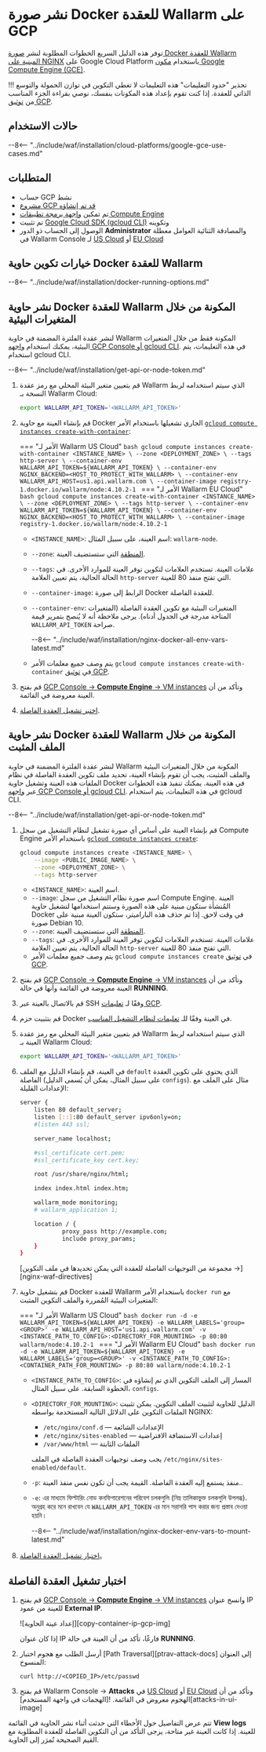 # نشر صورة Docker للعقدة Wallarm على GCP

توفر هذه الدليل السريع الخطوات المطلوبة لنشر [صورة Docker للعقدة Wallarm المبنية على NGINX](https://hub.docker.com/r/wallarm/node) على Google Cloud Platform باستخدام [مكون Google Compute Engine (GCE)](https://cloud.google.com/compute).

!!! تحذير "حدود التعليمات"
    هذه التعليمات لا تغطي التكوين في توازن الحمولة والتوسع الذاتي للعقدة. إذا كنت تقوم بإعداد هذه المكونات بنفسك، نوصي بقراءة الجزء المناسب من [توثيق GCP](https://cloud.google.com/compute/docs/load-balancing-and-autoscaling).

## حالات الاستخدام

--8<-- "../include/waf/installation/cloud-platforms/google-gce-use-cases.md"

## المتطلبات

* حساب GCP نشط
* [مشروع GCP قد تم إنشاؤه](https://cloud.google.com/resource-manager/docs/creating-managing-projects)
* تم تمكين [واجهة برمجة تطبيقات Compute Engine](https://console.cloud.google.com/apis/library/compute.googleapis.com?q=compute%20eng&id=a08439d8-80d6-43f1-af2e-6878251f018d)
* تم تثبيت [Google Cloud SDK (gcloud CLI)](https://cloud.google.com/sdk/docs/quickstart) وتكوينه
* الوصول إلى الحساب ذو الدور **Administrator** والمصادقة الثنائية العوامل معطلة في Wallarm Console لـ [US Cloud](https://us1.my.wallarm.com/) أو [EU Cloud](https://my.wallarm.com/)

## خيارات تكوين حاوية Docker للعقدة Wallarm 

--8<-- "../include/waf/installation/docker-running-options.md"

## نشر حاوية Docker للعقدة Wallarm المكونة من خلال المتغيرات البيئية

لنشر عقدة الفلترة المضمنة في حاوية Wallarm المكونة فقط من خلال المتغيرات البيئية، يمكنك استخدام [واجهه GCP Console أو gcloud CLI](https://cloud.google.com/compute/docs/containers/deploying-containers). في هذه التعليمات، يتم استخدام gcloud CLI.

--8<-- "../include/waf/installation/get-api-or-node-token.md"

1. قم بتعيين متغير البيئة المحلي مع رمز عقدة Wallarm الذي سيتم استخدامه لربط النسخة بـ Wallarm Cloud:

    ```bash
    export WALLARM_API_TOKEN='<WALLARM_API_TOKEN>'
    ```
1.  قم بإنشاء العينة مع حاوية Docker الجاري تشغيلها باستخدام الأمر [`gcloud compute instances create-with-container`](https://cloud.google.com/sdk/gcloud/reference/compute/instances/create-with-container):

    === "الأمر لـ Wallarm US Cloud"
        ```bash
        gcloud compute instances create-with-container <INSTANCE_NAME> \
            --zone <DEPLOYMENT_ZONE> \
            --tags http-server \
            --container-env WALLARM_API_TOKEN=${WALLARM_API_TOKEN} \
            --container-env NGINX_BACKEND=<HOST_TO_PROTECT_WITH_WALLARM> \
            --container-env WALLARM_API_HOST=us1.api.wallarm.com \
            --container-image registry-1.docker.io/wallarm/node:4.10.2-1
        ```
    === "الأمر لـ Wallarm EU Cloud"
        ```bash
        gcloud compute instances create-with-container <INSTANCE_NAME> \
            --zone <DEPLOYMENT_ZONE> \
            --tags http-server \
            --container-env WALLARM_API_TOKEN=${WALLARM_API_TOKEN} \
            --container-env NGINX_BACKEND=<HOST_TO_PROTECT_WITH_WALLARM> \
            --container-image registry-1.docker.io/wallarm/node:4.10.2-1
        ```

    * `<INSTANCE_NAME>`: اسم العينة، على سبيل المثال: `wallarm-node`.
    * `--zone`: [المنطقة](https://cloud.google.com/compute/docs/regions-zones) التي ستستضيف العينة.
    * `--tags`: علامات العينة. تستخدم العلامات لتكوين توفر العينة للموارد الأخرى. في الحالة الحالية، يتم تعيين العلامة `http-server` التي تفتح منفذ 80 للعينة.
    * `--container-image`: الرابط إلى صورة Docker للعقدة الفاصلة.
    * `--container-env`: المتغيرات البيئية مع تكوين العقدة الفاصلة (المتغيرات المتاحة مدرجة في الجدول أدناه). يرجى ملاحظة أنه لا يُنصح بتمرير قيمة `WALLARM_API_TOKEN` صراحة.

        --8<-- "../include/waf/installation/nginx-docker-all-env-vars-latest.md"
    
    * يتم وصف جميع معلمات الأمر `gcloud compute instances create-with-container` في [توثيق GCP](https://cloud.google.com/sdk/gcloud/reference/compute/instances/create-with-container).
1. قم بفتح [GCP Console → **Compute Engine** → VM instances](https://console.cloud.google.com/compute/instances) وتأكد من أن العينة معروضة في القائمة.
1.  [اختبر تشغيل العقدة الفاصلة](#testing-the-filtering-node-operation).

## نشر حاوية Docker للعقدة Wallarm المكونة من خلال الملف المثبت

لنشر عقدة الفلترة المضمنة في حاوية Wallarm المكونة من خلال المتغيرات البيئية والملف المثبت، يجب أن تقوم بإنشاء العينة، تحديد ملف تكوين العقدة الفاصلة في نظام الملفات هذه العينة وتشغيل حاوية Docker في هذه العينة. يمكنك تنفيذ هذه الخطوات عبر [واجهه GCP Console أو gcloud CLI](https://cloud.google.com/compute/docs/containers/deploying-containers). في هذه التعليمات، يتم استخدام gcloud CLI.

--8<-- "../include/waf/installation/get-api-or-node-token.md"

1. قم بإنشاء العينة على أساس أي صورة تشغيل لنظام التشغيل من سجل Compute Engine باستخدام الأمر [`gcloud compute instances create`](https://cloud.google.com/sdk/gcloud/reference/compute/instances/create):

    ```bash
    gcloud compute instances create <INSTANCE_NAME> \
        --image <PUBLIC_IMAGE_NAME> \
        --zone <DEPLOYMENT_ZONE> \
        --tags http-server
    ```

    * `<INSTANCE_NAME>`: اسم العينة.
    * `--image`: اسم صورة نظام التشغيل من سجل Compute Engine. العينة المُنشأة ستكون مبنية على هذه الصورة وستتم استخدامها لتشغيل حاوية Docker في وقت لاحق. إذا تم حذف هذه الباراميتر، ستكون العينة مبنية على صورة Debian 10.
    * `--zone`: [المنطقة](https://cloud.google.com/compute/docs/regions-zones) التي ستستضيف العينة.
    * `--tags`: علامات العينة. تستخدم العلامات لتكوين توفر العينة للموارد الأخرى. في الحالة الحالية، يتم تعيين العلامة `http-server` التي تفتح منفذ 80 للعينة.
    * يتم وصف جميع معلمات الأمر `gcloud compute instances create` في [توثيق GCP](https://cloud.google.com/sdk/gcloud/reference/compute/instances/create).
1. قم بفتح [GCP Console → **Compute Engine** → VM instances](https://console.cloud.google.com/compute/instances) وتأكد من أن العينة معروضة في القائمة وأنها في حالة **RUNNING**.
1. قم بالاتصال بالعينة عبر SSH وفقًا لـ [تعليمات GCP](https://cloud.google.com/compute/docs/instances/ssh).
1. قم بتثبيت حزم Docker في العينة وفقًا للـ [تعليمات لنظام التشغيل المناسب](https://docs.docker.com/engine/install/#server).
1. قم بتعيين متغير البيئة المحلي مع رمز عقدة Wallarm الذي سيتم استخدامه لربط العينة بـ Wallarm Cloud:

    ```bash
    export WALLARM_API_TOKEN='<WALLARM_API_TOKEN>'
    ```
1. في العينة، قم بإنشاء الدليل مع الملف `default` الذي يحتوي على تكوين العقدة الفاصلة (على سبيل المثال، يمكن أن يُسمى الدليل `configs`). مثال على الملف مع الإعدادات القليلة:

    ```bash
    server {
        listen 80 default_server;
        listen [::]:80 default_server ipv6only=on;
        #listen 443 ssl;

        server_name localhost;

        #ssl_certificate cert.pem;
        #ssl_certificate_key cert.key;

        root /usr/share/nginx/html;

        index index.html index.htm;

        wallarm_mode monitoring;
        # wallarm_application 1;

        location / {
                proxy_pass http://example.com;
                include proxy_params;
        }
    }
    ```

    [مجموعة من التوجيهات الفاصلة للعقدة التي يمكن تحديدها في ملف التكوين →][nginx-waf-directives]
1. قم بتشغيل حاوية Docker للعقدة Wallarm باستخدام الأمر `docker run` مع المتغيرات البيئية المُمررة والملف التكوين المثبت:

    === "الأمر لـ Wallarm US Cloud"
        ```bash
        docker run -d -e WALLARM_API_TOKEN=${WALLARM_API_TOKEN} -e WALLARM_LABELS='group=<GROUP>' -e WALLARM_API_HOST='us1.api.wallarm.com' -v <INSTANCE_PATH_TO_CONFIG>:<DIRECTORY_FOR_MOUNTING> -p 80:80 wallarm/node:4.10.2-1
        ```
    === "الأمر لـ Wallarm EU Cloud"
        ```bash
        docker run -d -e WALLARM_API_TOKEN=${WALLARM_API_TOKEN} -e WALLARM_LABELS='group=<GROUP>' -v <INSTANCE_PATH_TO_CONFIG>:<CONTAINER_PATH_FOR_MOUNTING> -p 80:80 wallarm/node:4.10.2-1
        ```

    * `<INSTANCE_PATH_TO_CONFIG>`: المسار إلى الملف التكوين الذي تم إنشاؤه في الخطوة السابقة. على سبيل المثال، `configs`.
    * `<DIRECTORY_FOR_MOUNTING>`: الدليل للحاوية لتثبيت الملف التكوين. يمكن تثبيت الملفات التكوين على الدلائل التالية المستخدمة بواسطه NGINX:

        * `/etc/nginx/conf.d` — الإعدادات الشائعة
        * `/etc/nginx/sites-enabled` — إعدادات الاستضافة الافتراضية
        * `/var/www/html` — الملفات الثابتة

        يجب وصف توجيهات العقدة الفاصلة في الملف `/etc/nginx/sites-enabled/default`.
    
    * `-p`: منفذ يستمع إليه العقدة الفاصلة. القيمة يجب أن تكون نفس منفذ العينة..
    * `-e`: এর মাধ্যমে ফিল্টারিং নোড কনফিগারেশনের পরিবেশ চলকগুলি (নিম্ন তালিকাভুক্ত চলকগুলি উপলব্ধ). অনুগ্রহ করে মনে রাখবেন যে `WALLARM_API_TOKEN` এর মান সরাসরি পাস করার জন্য প্রস্তাব দেওয়া হয়নি।

        --8<-- "../include/waf/installation/nginx-docker-env-vars-to-mount-latest.md"
1.  [اختبار تشغيل العقدة الفاصلة](#testing-the-filtering-node-operation)。

## اختبار تشغيل العقدة الفاصلة

1. قم بفتح [GCP Console → **Compute Engine** → VM instances](https://console.cloud.google.com/compute/instances) وانسخ عنوان IP للعينة من عمود **External IP**.

    ![إعداد عينة الحاوية][copy-container-ip-gcp-img]

    إذا كان عنوان IP فارغًا، تأكد من أن العينة في حالة **RUNNING**.

2. أرسل الطلب مع هجوم اختبار [Path Traversal][ptrav-attack-docs] إلى العنوان المنسوخ:

    ```
    curl http://<COPIED_IP>/etc/passwd
    ```
3. قم بفتح Wallarm Console → **Attacks** في [US Cloud](https://us1.my.wallarm.com/attacks) أو [EU Cloud](https://my.wallarm.com/attacks) وتأكد من أن الهجوم معروض في القائمة.
    ![الهجمات في واجهة المستخدم][attacks-in-ui-image]

تتم عرض التفاصيل حول الأخطاء التي حدثت أثناء نشر الحاوية في القائمة **View logs** للعينة. إذا كانت العينة غير متاحة، يرجى التأكد من أن التكوين الفاصلة للعقدة المطلوبة مع القيم الصحيحة تُمرَر إلى الحاوية.